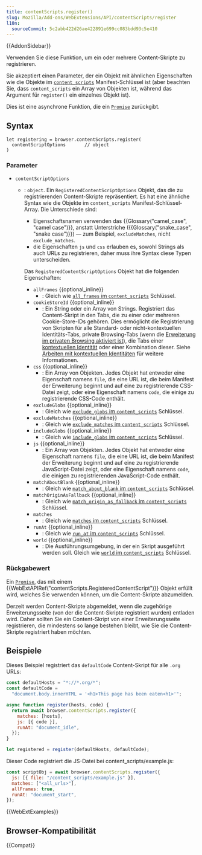 ```yaml
---
title: contentScripts.register()
slug: Mozilla/Add-ons/WebExtensions/API/contentScripts/register
l10n:
  sourceCommit: 5c2abb422d26ae422891e699cc083bdd93c5e410
---
```


{{AddonSidebar}}

Verwenden Sie diese Funktion, um ein oder mehrere Content-Skripte zu registrieren.

Sie akzeptiert einen Parameter, der ein Objekt mit ähnlichen Eigenschaften wie die Objekte im [`content_scripts`](/de/docs/Mozilla/Add-ons/WebExtensions/manifest.json/content_scripts) Manifest-Schlüssel ist (aber beachten Sie, dass `content_scripts` ein Array von Objekten ist, während das Argument für `register()` ein einzelnes Objekt ist).

Dies ist eine asynchrone Funktion, die ein [`Promise`](/de/docs/Web/JavaScript/Reference/Global_Objects/Promise) zurückgibt.

## Syntax

```js-nolint
let registering = browser.contentScripts.register(
  contentScriptOptions       // object
)
```

### Parameter

- `contentScriptOptions`
  - : `object`. Ein `RegisteredContentScriptOptions` Objekt, das die zu registrierenden Content-Skripte repräsentiert. Es hat eine ähnliche Syntax wie die Objekte im `content_scripts` Manifest-Schlüssel-Array. Die Unterschiede sind:
    - Eigenschaftsnamen verwenden das {{Glossary("camel_case", "camel case")}}, anstatt Unterstriche ({{Glossary("snake_case", "snake case")}}) — zum Beispiel, `excludeMatches`, nicht `exclude_matches`.
    - die Eigenschaften `js` und `css` erlauben es, sowohl Strings als auch URLs zu registrieren, daher muss ihre Syntax diese Typen unterscheiden.

    Das `RegisteredContentScriptOptions` Objekt hat die folgenden Eigenschaften:
    - `allFrames` {{optional_inline}}
      - : Gleich wie [`all_frames` im `content_scripts`](/de/docs/Mozilla/Add-ons/WebExtensions/manifest.json/content_scripts#all_frames) Schlüssel.
    - `cookieStoreId` {{optional_inline}}
      - : Ein String oder ein Array von Strings. Registriert das Content-Skript in den Tabs, die zu einer oder mehreren Cookie-Store-IDs gehören. Dies ermöglicht die Registrierung von Skripten für alle Standard- oder nicht-kontextuellen Identitäts-Tabs, private Browsing-Tabs (wenn die [Erweiterung im privaten Browsing aktiviert ist](https://support.mozilla.org/en-US/kb/extensions-private-browsing)), die Tabs einer [kontextuellen Identität](/de/docs/Mozilla/Add-ons/WebExtensions/Work_with_contextual_identities) oder einer Kombination dieser. Siehe [Arbeiten mit kontextuellen Identitäten](/de/docs/Mozilla/Add-ons/WebExtensions/Work_with_contextual_identities) für weitere Informationen.
    - `css` {{optional_inline}}
      - : Ein Array von Objekten. Jedes Objekt hat entweder eine Eigenschaft namens `file`, die eine URL ist, die beim Manifest der Erweiterung beginnt und auf eine zu registrierende CSS-Datei zeigt, oder eine Eigenschaft namens `code`, die einige zu registrierende CSS-Code enthält.
    - `excludeGlobs` {{optional_inline}}
      - : Gleich wie [`exclude_globs` im `content_scripts`](/de/docs/Mozilla/Add-ons/WebExtensions/manifest.json/content_scripts#exclude_globs) Schlüssel.
    - `excludeMatches` {{optional_inline}}
      - : Gleich wie [`exclude_matches` im `content_scripts`](/de/docs/Mozilla/Add-ons/WebExtensions/manifest.json/content_scripts#exclude_matches) Schlüssel.
    - `includeGlobs` {{optional_inline}}
      - : Gleich wie [`include_globs` im `content_scripts`](/de/docs/Mozilla/Add-ons/WebExtensions/manifest.json/content_scripts#include_globs) Schlüssel.
    - `js` {{optional_inline}}
      - : Ein Array von Objekten. Jedes Objekt hat entweder eine Eigenschaft namens `file`, die eine URL ist, die beim Manifest der Erweiterung beginnt und auf eine zu registrierende JavaScript-Datei zeigt, oder eine Eigenschaft namens `code`, die einigen zu registrierenden JavaScript-Code enthält.
    - `matchAboutBlank` {{optional_inline}}
      - : Gleich wie [`match_about_blank` im `content_scripts`](/de/docs/Mozilla/Add-ons/WebExtensions/manifest.json/content_scripts#match_about_blank) Schlüssel.
    - `matchOriginAsFallback` {{optional_inline}}
      - : Gleich wie [`match_origin_as_fallback` im `content_scripts`](/de/docs/Mozilla/Add-ons/WebExtensions/manifest.json/content_scripts#match_origin_as_fallback) Schlüssel.
    - `matches`
      - : Gleich wie [`matches` im `content_scripts`](/de/docs/Mozilla/Add-ons/WebExtensions/manifest.json/content_scripts#matches) Schlüssel.
    - `runAt` {{optional_inline}}
      - : Gleich wie [`run_at` im `content_scripts`](/de/docs/Mozilla/Add-ons/WebExtensions/manifest.json/content_scripts#run_at) Schlüssel.
    - `world` {{optional_inline}}
      - : Die Ausführungsumgebung, in der ein Skript ausgeführt werden soll. Gleich wie [`world` im `content_scripts`](/de/docs/Mozilla/Add-ons/WebExtensions/manifest.json/content_scripts#world) Schlüssel.

### Rückgabewert

Ein [`Promise`](/de/docs/Web/JavaScript/Reference/Global_Objects/Promise), das mit einem {{WebExtAPIRef("contentScripts.RegisteredContentScript")}} Objekt erfüllt wird, welches Sie verwenden können, um die Content-Skripte abzumelden.

Derzeit werden Content-Skripte abgemeldet, wenn die zugehörige Erweiterungsseite (von der die Content-Skripte registriert wurden) entladen wird. Daher sollten Sie ein Content-Skript von einer Erweiterungsseite registrieren, die mindestens so lange bestehen bleibt, wie Sie die Content-Skripte registriert haben möchten.

## Beispiele

Dieses Beispiel registriert das `defaultCode` Content-Skript für alle `.org` URLs:

```js
const defaultHosts = "*://*.org/*";
const defaultCode =
  "document.body.innerHTML = '<h1>This page has been eaten<h1>'";

async function register(hosts, code) {
  return await browser.contentScripts.register({
    matches: [hosts],
    js: [{ code }],
    runAt: "document_idle",
  });
}

let registered = register(defaultHosts, defaultCode);
```

Dieser Code registriert die JS-Datei bei content_scripts/example.js:

```js
const scriptObj = await browser.contentScripts.register({
  js: [{ file: "/content_scripts/example.js" }],
  matches: ["<all_urls>"],
  allFrames: true,
  runAt: "document_start",
});
```

{{WebExtExamples}}

## Browser-Kompatibilität

{{Compat}}
